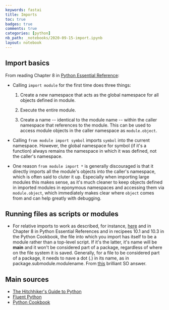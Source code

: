 ```yaml
---
keywords: fastai
title: Imports
toc: true
badges: true
comments: true
categories: [python]
nb_path: _notebooks/2020-09-15-import.ipynb
layout: notebook
---
```


<!--
#################################################
### THIS FILE WAS AUTOGENERATED! DO NOT EDIT! ###
#################################################
# file to edit: _notebooks/2020-09-15-import.ipynb
-->

<div class="container" id="notebook-container">
        
<div class="cell border-box-sizing text_cell rendered"><div class="inner_cell">
<div class="text_cell_render border-box-sizing rendered_html">
<h2 id="Import-basics">Import basics<a class="anchor-link" href="#Import-basics"> </a></h2><p>From reading Chapter 8 in <a href="https://www.oreilly.com/library/view/python-essential-reference/9780768687040/">Python Essential Reference</a>:</p>
<ul>
<li><p>Calling <code>import module</code> for the first time does three things:</p>
<ol>
<li><p>Create a new namespace that acts as the global namespace for all objects defined in module.</p>
</li>
<li><p>Execute the entire module.</p>
</li>
<li><p>Create a name -- identical to the module name -- within the caller namespace that references to the module. This can be used to access module objects in the caller namespace as <code>module.object</code>.</p>
</li>
</ol>
</li>
<li><p>Calling <code>from module import symbol</code> imports <code>symbol</code> into the current namespace. However, the global namespace for symbol (if it's a function) always remains the namespace in which it was defined, not the caller's namespace.</p>
</li>
<li><p>One reason <code>from module import *</code> is generally discouraged is that it directly imports all the module's objects into the caller's namespace, which is often said to cluter it up. Especially when importing large modules this makes sense, as it's much cleaner to keep objects defined in imported modules in eponymous namespaces and accessing them via <code>module.object</code>, which immediately makes clear where <code>object</code> comes from and can help greatly with debugging.</p>
</li>
</ul>

</div>
</div>
</div>
<div class="cell border-box-sizing text_cell rendered"><div class="inner_cell">
<div class="text_cell_render border-box-sizing rendered_html">
<h2 id="Running-files-as-scripts-or-modules">Running files as scripts or modules<a class="anchor-link" href="#Running-files-as-scripts-or-modules"> </a></h2><ul>
<li>For relative imports to work as described, for instance, <a href="https://docs.python.org/2/tutorial/modules.html#packages">here</a> and in Chapter 8 in Python Essential References and in recipees 10.1 and 10.3 in the Python Cookbook, the file into which you import has itself to be a module rather than a top-level script. If it's the latter, it's name will be <strong>main</strong> and it won't be considered part of a package, regardless of where on the file system it is saved. Generally, for a file to be considered part of a package, it needs to nave a dot (.) in its name, as in package.submodule.modulename. From <a href="https://stackoverflow.com/questions/14132789/relative-imports-in-python-2-7/14132912#14132912">this</a> brilliant SO answer.</li>
</ul>

</div>
</div>
</div>
<div class="cell border-box-sizing text_cell rendered"><div class="inner_cell">
<div class="text_cell_render border-box-sizing rendered_html">
<h2 id="Main-sources">Main sources<a class="anchor-link" href="#Main-sources"> </a></h2>
</div>
</div>
</div>
<div class="cell border-box-sizing text_cell rendered"><div class="inner_cell">
<div class="text_cell_render border-box-sizing rendered_html">
<ul>
<li><a href="https://docs.python-guide.org/writing/structure/">The Hitchhiker's Guide to Python</a></li>
<li><a href="https://www.oreilly.com/library/view/fluent-python/9781491946237/">Fluent Python</a></li>
<li><a href="https://www.oreilly.com/library/view/python-cookbook-3rd/9781449357337/">Python Cookbook</a></li>
</ul>

</div>
</div>
</div>
</div>
 

